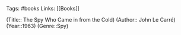 Tags: #books
Links: [[Books]]

(Title:: The Spy Who Came in from the Cold)
(Author:: John Le Carré)
(Year::1963)
(Genre::Spy)









